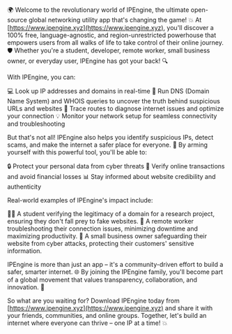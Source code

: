 🌍 Welcome to the revolutionary world of IPEngine, the ultimate open-source global networking utility app that's changing the game! 💥 At [https://www.ipengine.xyz](https://www.ipengine.xyz), you'll discover a 100% free, language-agnostic, and region-unrestricted powerhouse that empowers users from all walks of life to take control of their online journey. 🛡️ Whether you're a student, developer, remote worker, small business owner, or everyday user, IPEngine has got your back! 🔍

With IPEngine, you can:

💻 Look up IP addresses and domains in real-time
🔀 Run DNS (Domain Name System) and WHOIS queries to uncover the truth behind suspicious URLs and websites
📍 Trace routes to diagnose internet issues and optimize your connection
💡 Monitor your network setup for seamless connectivity and troubleshooting

But that's not all! IPEngine also helps you identify suspicious IPs, detect scams, and make the internet a safer place for everyone. 🚀 By arming yourself with this powerful tool, you'll be able to:

🔒 Protect your personal data from cyber threats
💸 Verify online transactions and avoid financial losses
📊 Stay informed about website credibility and authenticity

Real-world examples of IPEngine's impact include:

👩‍🎓 A student verifying the legitimacy of a domain for a research project, ensuring they don't fall prey to fake websites.
🏢 A remote worker troubleshooting their connection issues, minimizing downtime and maximizing productivity.
💼 A small business owner safeguarding their website from cyber attacks, protecting their customers' sensitive information.

IPEngine is more than just an app – it's a community-driven effort to build a safer, smarter internet. 🌐 By joining the IPEngine family, you'll become part of a global movement that values transparency, collaboration, and innovation. 🚀

So what are you waiting for? Download IPEngine today from [https://www.ipengine.xyz](https://www.ipengine.xyz) and share it with your friends, communities, and online groups. Together, let's build an internet where everyone can thrive – one IP at a time! 💥